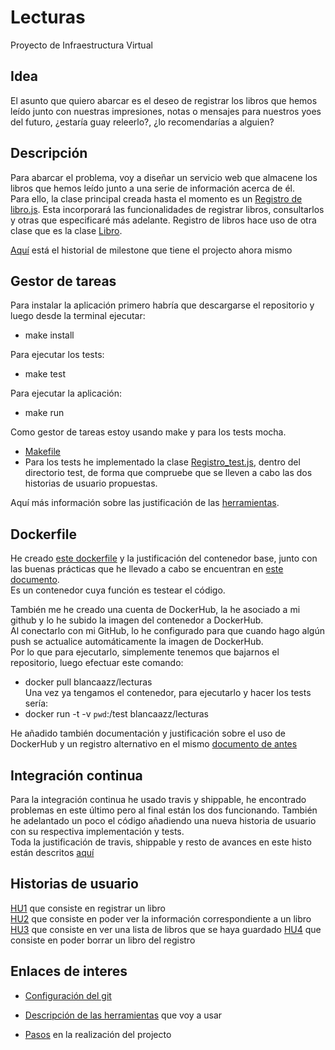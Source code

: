 # Lecturas
Proyecto de Infraestructura Virtual

## Idea

El asunto  que quiero abarcar es el deseo de registrar los libros que hemos leído junto con nuestras impresiones, notas o mensajes para nuestros yoes del futuro, ¿estaría guay releerlo?, ¿lo recomendarías a alguien?

## Descripción

Para abarcar el problema, voy a diseñar un servicio web que almacene los libros que hemos leído junto a una serie de información acerca de él.  
Para ello, la clase principal creada hasta el momento es un [Registro de libro.js](src/Registro_libros.js). Esta incorporará las funcionalidades de registrar libros, consultarlos y otras que especificaré más adelante. Registro de libros hace uso de otra clase que es la clase [Libro](src/Libro.js).  

[Aquí](https://github.com/blancaazz/Lecturas/milestones?with_issues=no) está el historial de milestone que tiene el projecto ahora mismo  

## Gestor de tareas

Para instalar la aplicación primero habría que descargarse el repositorio y luego desde la terminal ejecutar: 

- make install

Para ejecutar los tests:

- make test

Para ejecutar la aplicación:

- make run  

Como gestor de tareas estoy usando make y para los tests mocha.  
- [Makefile](Makefile)
- Para los tests he implementado la clase [Registro_test.js](test/Registro_test.js), dentro del directorio test, de forma que compruebe que se lleven a cabo las dos historias de usuario propuestas.  

Aquí más información sobre las justificación de las [herramientas](docs/herramientas.md).  

## Dockerfile

He creado [este dockerfile](Dockerfile) y la justificación del contenedor base, junto con las buenas prácticas que he llevado a cabo se encuentran en [este documento](docs/justificacion_dockerfile.md).  
Es un contenedor cuya función es testear el código.  

También me he creado una cuenta de DockerHub, la he asociado a mi github y lo he subido la imagen del contenedor a DockerHub.   
Al conectarlo con mi GitHub, lo he configurado para que cuando hago algún push se actualice automáticamente la imagen de DockerHub.  
Por lo que para ejecutarlo, simplemente tenemos que bajarnos el repositorio, luego efectuar este comando:
- docker pull blancaazz/lecturas  
Una vez ya tengamos el contenedor, para ejecutarlo y hacer los tests sería: 
- docker run -t -v `pwd`:/test blancaazz/lecturas  

He añadido también documentación y justificación sobre el uso de DockerHub y un registro alternativo en el mismo [documento de antes](docs/justificacion_dockerfile.md)

## Integración continua

Para la integración continua he usado travis y shippable, he encontrado problemas en este último pero al final están los dos funcionando. También he adelantado un poco el código añadiendo una nueva historia de usuario con su respectiva implementación y tests.  
Toda la justificación de travis, shippable y resto de avances en este histo están descritos [aquí](docs/integracion_continua.md)

## Historias de usuario

[HU1](https://github.com/blancaazz/Lecturas/issues/4) que consiste en registrar un libro  
[HU2](https://github.com/blancaazz/Lecturas/issues/5) que consiste en poder ver la información correspondiente a un libro  
[HU3](https://github.com/blancaazz/Lecturas/issues/17) que consiste en ver una lista de libros que se haya guardado
[HU4](https://github.com/blancaazz/Lecturas/issues/20) que consiste en poder borrar un libro del registro 



## Enlaces de interes

- [Configuración del git](docs/configuracion-git.md)  

- [Descripción de las herramientas](docs/herramientas.md) que voy a usar

- [Pasos](docs/pasos.md) en la realización del projecto